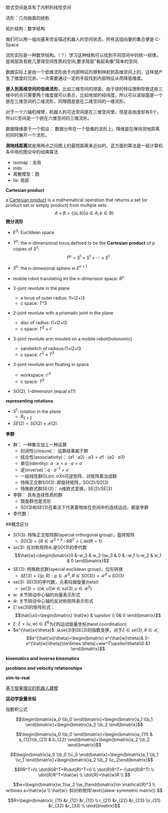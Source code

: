 欧式空间是具有了内积的线性空间

流形：几何曲面的统称

拓扑结构：数学结构

我们可以用一组向量来完全描述机器人的空间状态，所有这组向量的集合便是 C-Space 

流形实际是一种数学结构。（？）学习这种结构可以找到不同空间中的统一规律。是局部具有欧几里得空间性质的空间,要求局部“看起来像”简单的空间.

数据实际上是由一个低维流形由于内部特征的限制映射到高维空间上的，这样就产生了维度的冗余。一次需要通过一定的手段找到内部特征从而降低维度。

**嵌入到高维空间的低维流形**。比如三维空间的球面，由于球的特征限制导致这些三维中的点只需要两个维度就可以表示，比如地球的经纬度。所以可以说球面是一个嵌在三维空间的二维流形，同理圆是嵌在二维空间的一维流形。

对于一个六轴机械臂，机器人的可达空间是在三维空间里，但是自由度却有6个，所以C空间是一个嵌在六维空间的三维流形。

数据降维基于一个假设： 数据分布在一个低维的流形上。降维是在保持测地距离的同时展开一个流形。

**测地线距离**就是用两点之间图上的最短距离来近似的，这方面的算法是一般计算机系中用的图论中的经典算法

- isomap：全局
- mds
- 离散模型：图
- lle: 局部

**Cartesian product**

a [Cartesian product](https://en.wikipedia.org/wiki/Cartesian_product) is a mathematical operation that returns a set (or product set or simply product) from multiple sets:
$$A\times B=\{(a,b)|a\in A,b\in B\}$$
**微分流形**

- $E^3$: Euclidean space
- $T^n$: the n-dimensional torus,defined to be the **Cartesian product** of p copies of $S^1$: $$T^p=S^1\times S^1\times \cdots \times S^1$$
- $S^n$: the n-dimesional sphere in $E^{n+1}$
- mobile robot translating int the n-dimension space: $R^n$

- 3-joint revolute in the plane
    - a torus of outer radius: l1+l2+l3
    - c space: $T$^3
- 2-joint revolute with a prismatic joint in the plane
    - disc of radius: l1+l2+l3
    - c space: $T^2\times \mathcal{E}$
- 3-joint revolute arm mouted on a mobile robot(holonomic)
    - sandwitch of radious:l1+l2+l3
    - c space: $\mathcal{E}^2\times T^3$
- 3-joint revolute arm floating in space
    - workspace: $\mathcal{E}^3$
    - c space: $T^3$
- SO(2), 1-dimension (equal s1?)

**representing rotations**

- $S^1$: rotation in the plane
    - $R_{2\times 2}$
- $SE(2)=SO(2)\times \mathcal{R}(2)$:

**李群**

- 群： 一种集合加上一种运算
    - 封闭性(closure)： 运算结果属于群
    - 结合性(associativity)： $(a1\cdot a2)\cdot a3=a1\cdot (a2\cdot a3)$
    - 单位(identity): $a\cdot e=e\cdot a=a$
    - 逆(inverse)：$a\cdot a^{-1}=e$
    - 一般线性群GL(n): nXn可逆矩阵，对矩阵乘法成群
    - 特殊正交群SO(3): 即旋转矩阵，SO(2)/SO(3)
    - 特殊欧式群SE(3)： n维欧式变换，SE(2)/SE(3)
- 李群： 具有连续性质的群
    - 既是群也是流形
    - SO(3)和SE(3)在乘法下代表着物体在空间中的连续运动，都是李群
- 李代数：

##概念区分

- SO(3): 特殊正交矩阵群(special orthogonal group)，旋转矩阵
    - $SO(3)=\{R\in \mathcal{R}^{3\times3}:RR^T=I,detR=1\}$
- so(3): 反对称矩阵$\hat{w}$,是SO(3)的李代数
$$\hat{w}=\begin{bmatrix}0 &-w_3 & w_2 \\w_3 & 0 & -w_1 \\-w_2 & w_1 & 0 \end{bmatrix}$$
- SE(3): 特殊欧式群(special euclidean group)，位形转换
    - $SE(3)=\{(p,R):p\in \mathcal{R}^3,R\in SO(3) \}=\mathcal{R}^3\times SO(3)$
- se(3): SE(3)的李代数，元素叫做旋量(twist)
    - $se(3)=\{(\hat{w},\upsilon)|\hat{w} \in so(3),\upsilon\in \mathcal{R}^3 \}$
- w: 关节转动中心轴的向量表示形式
- $\hat{w}$: 关节转动中心轴的反对称矩阵表示形式
- $\hat{\xi}$: se(3)的矩阵形式：
$$\hat{\xi}=\begin{bmatrix} \hat{w} & \upsilon \\ 0& 0 \end{bmatrix}$$
- $\xi$: $\xi=(\upsilon,w)\in E^6$为$\hat{\xi}$的运动旋量坐标(twist coordination)
- $e^{\hat{xi}\theta}$: 从se(3)到SE(3)的指数变换，对于$\xi\in se(3),\theta\in \mathcal{R}$,
$$e^{\hat{\xi}\theta}=\begin{bmatrix} e^{\hat{w}\theta}& (I-e^{\hat{w}\theta})(w\times \theta)+ww^T\upsilon\theta\\0 &1 \end{bmatrix}$$

**kinematics and inverse kinematics**

**jacobians and velocity relationships**

**sim-to-real**

[基于旋量理论的机器人建模](https://wenku.baidu.com/view/c1b1c4030a4e767f5acfa1c7aa00b52acec79c43.html)


**运动学旋量坐标**

指数积公式

$$\begin{bmatrix}a_0 \\b_0 \end{bmatrix}=\begin{bmatrix}a_1 \\b_1 \end{bmatrix}+\begin{bmatrix}a_2 \\b_2 \end{bmatrix}$$

$$\begin{bmatrix}a_0 \\b_0 \end{bmatrix}=\begin{bmatrix}a_{11} & a_{12}\\b_{21} & b_{22} \end{bmatrix}+\begin{bmatrix}a_2 \\b_2 \end{bmatrix}$$

$$\begin{bmatrix}a_0 \\b_0 \\c_0 \end{bmatrix}=\begin{bmatrix}a_1 \\b_1 \\c_1 \end{bmatrix}+\begin{bmatrix}a_2 \\b_2 \\c_2\end{bmatrix}$$

$$RR^T=I\\
\dot{R}R^T+R\dot{R}^T=0  \\
\dot{R}R^T=-(\dot{R}R^T) \\
\dot{R}R^T=\hat{w}   \\
\dot{R}=\hat{w}R  \\
$$

$$w=\begin{bmatrix}w_1\\w_2 \\w_3\end{bmatrix}\in \mathcal{R}^3  \\
w\times a=\hat{w}a  \\
\hat{w}: 斜对称矩阵\text{(skew-symmetric matrix)}
$$

$$R=\begin{bmatrix}r_{11} &r_{12} &r_{13} \\
r_{21} &r_{22} &r_{23} \\r_{31} &r_{32} &r_{33} \\ \end{bmatrix}$$




